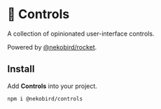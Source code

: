 # 🥢 Controls

A collection of opinionated user-interface controls.

Powered by [@nekobird/rocket](https://github.com/nekobird/rocket).

## Install

Add **Controls** into your project.

```
npm i @nekobird/controls
```